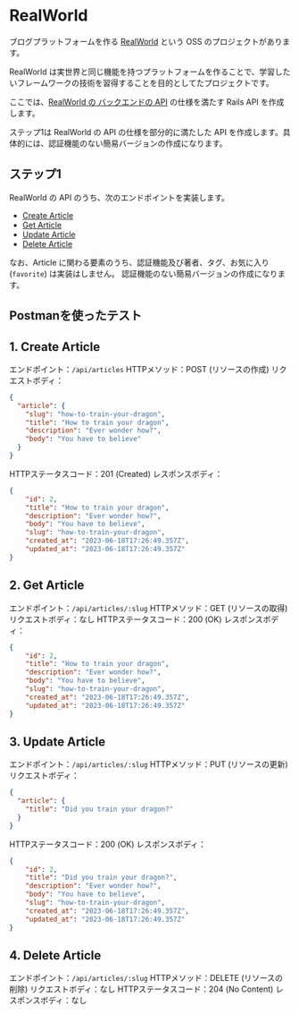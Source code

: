 # RealWorld

ブログプラットフォームを作る [RealWorld](https://github.com/gothinkster/realworld/tree/main) という OSS のプロジェクトがあります。

RealWorld は実世界と同じ機能を持つプラットフォームを作ることで、学習したいフレームワークの技術を習得することを目的としてたプロジェクトです。

ここでは、[RealWorld の バックエンドの API](https://realworld-docs.netlify.app/docs/specs/backend-specs/introduction) の仕様を満たす Rails API を作成します。

ステップ1は RealWorld の API の仕様を部分的に満たした API を作成します。具体的には、認証機能のない簡易バージョンの作成になります。

## ステップ1

RealWorld の API のうち、次のエンドポイントを実装します。

- [Create Article](https://realworld-docs.netlify.app/docs/specs/backend-specs/endpoints#create-article)
- [Get Article](https://realworld-docs.netlify.app/docs/specs/backend-specs/endpoints#get-article)
- [Update Article](https://realworld-docs.netlify.app/docs/specs/backend-specs/endpoints#update-article)
- [Delete Article](https://realworld-docs.netlify.app/docs/specs/backend-specs/endpoints#delete-article)

なお、Article に関わる要素のうち、認証機能及び著者、タグ、お気に入り(`favorite`) は実装はしません。
認証機能のない簡易バージョンの作成になります。

## Postmanを使ったテスト

## 1. Create Article

エンドポイント：`/api/articles`
HTTPメソッド：POST (リソースの作成)
リクエストボディ：

```json
{
  "article": {
    "slug": "how-to-train-your-dragon",
    "title": "How to train your dragon",
    "description": "Ever wonder how?",
    "body": "You have to believe"
  }
}
```

HTTPステータスコード：201 (Created)
レスポンスボディ：

```json
{
    "id": 2,
    "title": "How to train your dragon",
    "description": "Ever wonder how?",
    "body": "You have to believe",
    "slug": "how-to-train-your-dragon",
    "created_at": "2023-06-18T17:26:49.357Z",
    "updated_at": "2023-06-18T17:26:49.357Z"
}
```

## 2. Get Article

エンドポイント：`/api/articles/:slug`
HTTPメソッド：GET (リソースの取得)
リクエストボディ：なし
HTTPステータスコード：200 (OK)
レスポンスボディ：

```json
{
    "id": 2,
    "title": "How to train your dragon",
    "description": "Ever wonder how?",
    "body": "You have to believe",
    "slug": "how-to-train-your-dragon",
    "created_at": "2023-06-18T17:26:49.357Z",
    "updated_at": "2023-06-18T17:26:49.357Z"
}
```

## 3. Update Article

エンドポイント：`/api/articles/:slug`
HTTPメソッド：PUT (リソースの更新)
リクエストボディ：

```json
{
  "article": {
    "title": "Did you train your dragon?"
  }
}
```

HTTPステータスコード：200 (OK)
レスポンスボディ：

```json
{
    "id": 2,
    "title": "Did you train your dragon?",
    "description": "Ever wonder how?",
    "body": "You have to believe",
    "slug": "how-to-train-your-dragon",
    "created_at": "2023-06-18T17:26:49.357Z",
    "updated_at": "2023-06-18T17:26:49.357Z"
}
```

## 4. Delete Article

エンドポイント：`/api/articles/:slug`
HTTPメソッド：DELETE (リソースの削除)
リクエストボディ：なし
HTTPステータスコード：204 (No Content)
レスポンスボディ：なし
